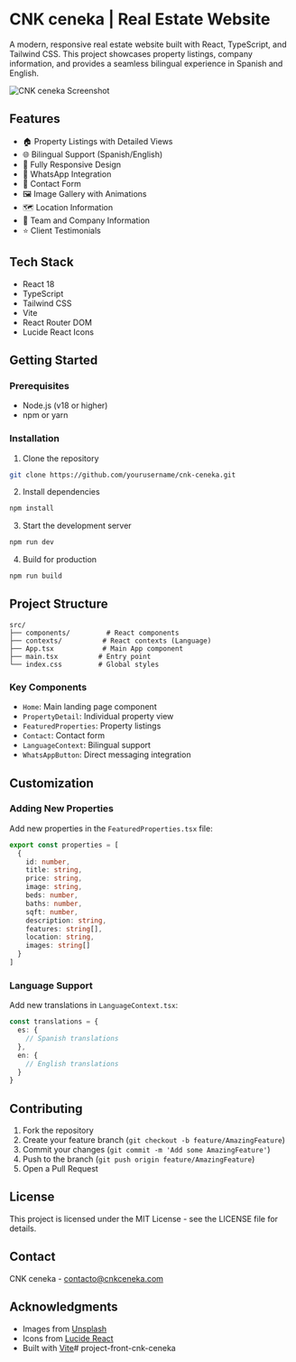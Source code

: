 # CNK ceneka | Real Estate Website

A modern, responsive real estate website built with React, TypeScript, and Tailwind CSS. This project showcases property listings, company information, and provides a seamless bilingual experience in Spanish and English.

![CNK ceneka Screenshot](https://images.unsplash.com/photo-1600607687939-ce8a6c25118c?ixlib=rb-1.2.1&auto=format&fit=crop&w=2000&q=80)

## Features

- 🏠 Property Listings with Detailed Views
- 🌐 Bilingual Support (Spanish/English)
- 📱 Fully Responsive Design
- 💬 WhatsApp Integration
- 📝 Contact Form
- 🖼️ Image Gallery with Animations
- 🗺️ Location Information
- 👥 Team and Company Information
- ⭐ Client Testimonials

## Tech Stack

- React 18
- TypeScript
- Tailwind CSS
- Vite
- React Router DOM
- Lucide React Icons

## Getting Started

### Prerequisites

- Node.js (v18 or higher)
- npm or yarn

### Installation

1. Clone the repository
```bash
git clone https://github.com/yourusername/cnk-ceneka.git
```

2. Install dependencies
```bash
npm install
```

3. Start the development server
```bash
npm run dev
```

4. Build for production
```bash
npm run build
```

## Project Structure

```
src/
├── components/         # React components
├── contexts/          # React contexts (Language)
├── App.tsx            # Main App component
├── main.tsx          # Entry point
└── index.css         # Global styles
```

### Key Components

- `Home`: Main landing page component
- `PropertyDetail`: Individual property view
- `FeaturedProperties`: Property listings
- `Contact`: Contact form
- `LanguageContext`: Bilingual support
- `WhatsAppButton`: Direct messaging integration

## Customization

### Adding New Properties

Add new properties in the `FeaturedProperties.tsx` file:

```typescript
export const properties = [
  {
    id: number,
    title: string,
    price: string,
    image: string,
    beds: number,
    baths: number,
    sqft: number,
    description: string,
    features: string[],
    location: string,
    images: string[]
  }
]
```

### Language Support

Add new translations in `LanguageContext.tsx`:

```typescript
const translations = {
  es: {
    // Spanish translations
  },
  en: {
    // English translations
  }
}
```

## Contributing

1. Fork the repository
2. Create your feature branch (`git checkout -b feature/AmazingFeature`)
3. Commit your changes (`git commit -m 'Add some AmazingFeature'`)
4. Push to the branch (`git push origin feature/AmazingFeature`)
5. Open a Pull Request

## License

This project is licensed under the MIT License - see the LICENSE file for details.

## Contact

CNK ceneka - contacto@cnkceneka.com

## Acknowledgments

- Images from [Unsplash](https://unsplash.com)
- Icons from [Lucide React](https://lucide.dev)
- Built with [Vite](https://vitejs.dev)# project-front-cnk-ceneka
